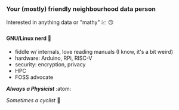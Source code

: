 ### Your (mostly) friendly neighbourhood data person

Interested in anything data or "mathy" :chart: :upside_down_face:

#### GNU/Linux nerd :penguin:

- fiddle w/ internals, love reading manuals (I know, it's a bit weird)
- hardware: Arduino, RPi, RISC-V
- security: encryption, privacy
- HPC
- FOSS advocate

***Always a Physicist*** :atom:

*Sometimes a cyclist* :bicyclist:
